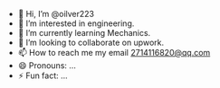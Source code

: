 - 👋 Hi, I’m @oilver223
- 👀 I’m interested in engineering.
- 🌱 I’m currently learning Mechanics.
- 💞️ I’m looking to collaborate on upwork.
- 📫 How to reach me my email 2714116820@qq.com
- 😄 Pronouns: ...
- ⚡ Fun fact: ...

<!---
oilver223/oilver223 is a ✨ special ✨ repository because its `README.md` (this file) appears on your GitHub profile.
You can click the Preview link to take a look at your changes.
--->
